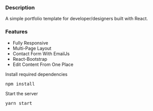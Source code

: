 ### Description

A simple portfolio template for developer/designers built with React. 




### Features

- Fully Responsive
- Multi-Page Layout
- Contact Form With EmailJs
- React-Bootstrap
- Edit Content From One Place

Install required dependencies

<pre>npm install</pre>


Start the server

<pre>yarn start</pre>




